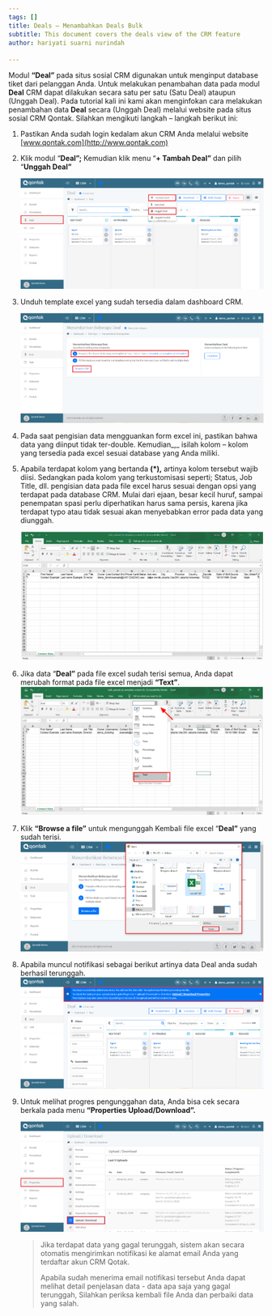 ```yaml
---
tags: []
title: Deals – Menambahkan Deals Bulk
subtitle: This document covers the deals view of the CRM feature
author: hariyati suarni nurindah

---
```

Modul **“Deal”** pada situs sosial CRM digunakan untuk menginput database tiket dari pelanggan Anda. Untuk melakukan penambahan data pada modul **Deal** CRM dapat dilakukan secara satu per satu (Satu Deal) ataupun (Unggah Deal). Pada tutorial kali ini kami akan menginfokan cara melakukan penambahan data **Deal** secara (Unggah Deal) melalui website pada situs sosial CRM Qontak. Silahkan mengikuti langkah – langkah berikut ini:

1. Pastikan Anda sudah login kedalam akun CRM Anda melalui website [www.qontak.com](http://www.qontak.com)
2. Klik modul “**Deal”;** Kemudian klik menu “**+ Tambah Deal”** dan pilih “**Unggah Deal”**

   ![](/uploads/bulkdeal.PNG)
3. Unduh template excel yang sudah tersedia dalam dashboard CRM.

   ![](/uploads/bulkdeal1-1.PNG)
4. Pada saat pengisian data mengguankan form excel ini, pastikan bahwa data yang diinput tidak ter-double. Kemudian_,_ isilah kolom – kolom yang tersedia pada excel sesuai database yang Anda miliki.
5. Apabila terdapat kolom yang bertanda **(*),** artinya kolom tersebut wajib diisi. Sedangkan pada kolom yang terkustomisasi seperti; Status, Job Title, dll. pengisian data pada file excel harus sesuai dengan opsi yang terdapat pada database CRM. Mulai dari ejaan, besar kecil huruf, sampai penempatan spasi perlu diperhatikan harus sama persis, karena jika terdapat typo atau tidak sesuai akan menyebabkan error pada data yang diunggah.

   ![](/uploads/bulkontak4.PNG)
6. Jika data “**Deal”** pada file excel sudah terisi semua, Anda dapat merubah format pada file excel menjadi **“Text”**.  
   ![](/uploads/bulkontak6.PNG)
7. Klik **“Browse a file”** untuk mengunggah Kembali file excel “**Deal”** yang sudah terisi.  
   ![](/uploads/bulkdeal3.PNG)
8. Apabila muncul notifikasi sebagai berikut artinya data Deal anda sudah berhasil terunggah.  
   ![](/uploads/bulkdeal2-1.PNG)
9. Untuk melihat progres pengunggahan data, Anda bisa cek secara berkala pada menu **“Properties Upload/Download”.**

   ![](/uploads/kontakbukl3-1.PNG)

   > Jika terdapat data yang gagal terunggah, sistem akan secara otomatis mengirimkan notifikasi ke alamat email Anda yang terdaftar akun CRM Qotak.
   >
   > Apabila sudah menerima email notifikasi tersebut Anda dapat melihat detail penjelasan data - data apa saja yang gagal terunggah, Silahkan periksa kembali file Anda dan perbaiki data yang salah.